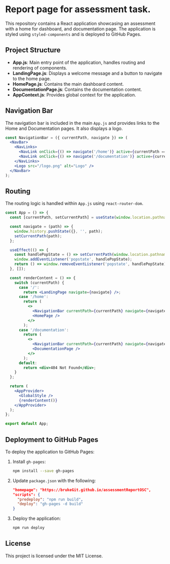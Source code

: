 # Report page for assessment task.

This repository contains a React application showcasing an assessment with a home for dashboard, and documentation page. The application is styled using `styled-components` and is deployed to GitHub Pages.

## Project Structure

- **App.js**: Main entry point of the application, handles routing and rendering of components.
- **LandingPage.js**: Displays a welcome message and a button to navigate to the home page.
- **HomePage.js**: Contains the main dashboard content.
- **DocumentationPage.js**: Contains the documentation content.
- **AppContext.js**: Provides global context for the application.

## Navigation Bar

The navigation bar is included in the main `App.js` and provides links to the Home and Documentation pages. It also displays a logo.

```jsx
const NavigationBar = ({ currentPath, navigate }) => (
  <NavBar>
    <NavLinks>
      <NavLink onClick={() => navigate('/home')} active={currentPath === '/home'}>Dashboard</NavLink>
      <NavLink onClick={() => navigate('/documentation')} active={currentPath === '/documentation'}>Documentation</NavLink>
    </NavLinks>
    <Logo src="/logo.png" alt="Logo" />
  </NavBar>
);
```

## Routing

The routing logic is handled within `App.js` using `react-router-dom`.

```jsx
const App = () => {
  const [currentPath, setCurrentPath] = useState(window.location.pathname);

  const navigate = (path) => {
    window.history.pushState({}, '', path);
    setCurrentPath(path);
  };

  useEffect(() => {
    const handlePopState = () => setCurrentPath(window.location.pathname);
    window.addEventListener('popstate', handlePopState);
    return () => window.removeEventListener('popstate', handlePopState);
  }, []);

  const renderContent = () => {
    switch (currentPath) {
      case '/':
        return <LandingPage navigate={navigate} />;
      case '/home':
        return (
          <>
            <NavigationBar currentPath={currentPath} navigate={navigate} />
            <HomePage />
          </>
        );
      case '/documentation':
        return (
          <>
            <NavigationBar currentPath={currentPath} navigate={navigate} />
            <DocumentationPage />
          </>
        );
      default:
        return <div>404 Not Found</div>;
    }
  };

  return (
    <AppProvider>
      <GlobalStyle />
      {renderContent()}
    </AppProvider>
  );
};

export default App;
```

## Deployment to GitHub Pages

To deploy the application to GitHub Pages:

1. Install `gh-pages`:

   ```bash
   npm install --save gh-pages
   ```

2. Update `package.json` with the following:

   ```json
   "homepage": "https://brukeGit.github.io/assessmentReportOSC",
   "scripts": {
     "predeploy": "npm run build",
     "deploy": "gh-pages -d build"
   }
   ```

3. Deploy the application:

   ```bash
   npm run deploy
   ```

## License

This project is licensed under the MIT License.
